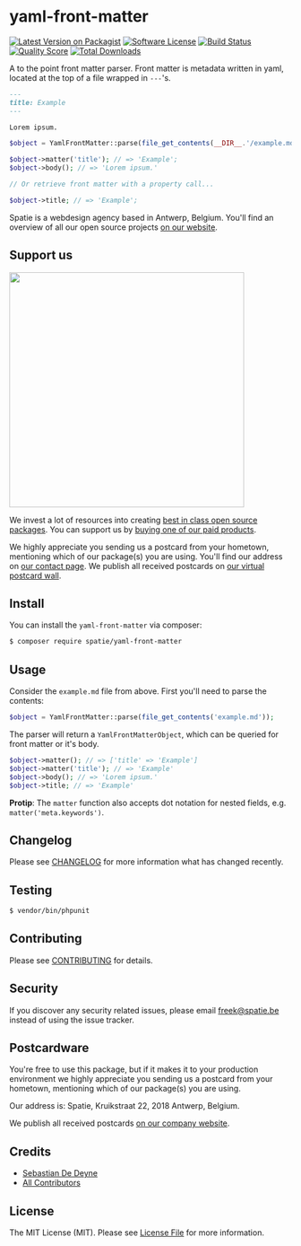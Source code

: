 # yaml-front-matter

[![Latest Version on Packagist](https://img.shields.io/packagist/v/spatie/yaml-front-matter.svg?style=flat-square)](https://packagist.org/packages/spatie/yaml-front-matter)
[![Software License](https://img.shields.io/badge/license-MIT-brightgreen.svg?style=flat-square)](LICENSE.md)
[![Build Status](https://img.shields.io/travis/spatie/yaml-front-matter/master.svg?style=flat-square)](https://travis-ci.org/spatie/yaml-front-matter)
[![Quality Score](https://img.shields.io/scrutinizer/g/spatie/yaml-front-matter.svg?style=flat-square)](https://scrutinizer-ci.com/g/spatie/yaml-front-matter)
[![Total Downloads](https://img.shields.io/packagist/dt/spatie/yaml-front-matter.svg?style=flat-square)](https://packagist.org/packages/spatie/yaml-front-matter)

A to the point front matter parser. Front matter is metadata written in yaml, located at the top of a file wrapped in `---`'s.

```md
---
title: Example
---

Lorem ipsum.
```

```php
$object = YamlFrontMatter::parse(file_get_contents(__DIR__.'/example.md'));

$object->matter('title'); // => 'Example';
$object->body(); // => 'Lorem ipsum.'

// Or retrieve front matter with a property call...

$object->title; // => 'Example';
```

Spatie is a webdesign agency based in Antwerp, Belgium. You'll find an overview of all our open source projects [on our website](https://spatie.be/opensource).

## Support us

[<img src="https://github-ads.s3.eu-central-1.amazonaws.com/yaml-front-matter.jpg?t=1" width="419px" />](https://spatie.be/github-ad-click/yaml-front-matter)

We invest a lot of resources into creating [best in class open source packages](https://spatie.be/open-source). You can support us by [buying one of our paid products](https://spatie.be/open-source/support-us).

We highly appreciate you sending us a postcard from your hometown, mentioning which of our package(s) you are using. You'll find our address on [our contact page](https://spatie.be/about-us). We publish all received postcards on [our virtual postcard wall](https://spatie.be/open-source/postcards).

## Install

You can install the `yaml-front-matter` via composer:

``` bash
$ composer require spatie/yaml-front-matter
```

## Usage

Consider the `example.md` file from above. First you'll need to parse the contents:

```php
$object = YamlFrontMatter::parse(file_get_contents('example.md'));
```

The parser will return a `YamlFrontMatterObject`, which can be queried for front matter or it's body.

```php
$object->matter(); // => ['title' => 'Example']
$object->matter('title'); // => 'Example'
$object->body(); // => 'Lorem ipsum.'
$object->title; // => 'Example'
```

**Protip**: The `matter` function also accepts dot notation for nested fields, e.g. `matter('meta.keywords')`.

## Changelog

Please see [CHANGELOG](CHANGELOG.md) for more information what has changed recently.

## Testing

``` bash
$ vendor/bin/phpunit
```

## Contributing

Please see [CONTRIBUTING](CONTRIBUTING.md) for details.

## Security

If you discover any security related issues, please email freek@spatie.be instead of using the issue tracker.

## Postcardware

You're free to use this package, but if it makes it to your production environment we highly appreciate you sending us a postcard from your hometown, mentioning which of our package(s) you are using.

Our address is: Spatie, Kruikstraat 22, 2018 Antwerp, Belgium.

We publish all received postcards [on our company website](https://spatie.be/en/opensource/postcards).

## Credits

- [Sebastian De Deyne](https://github.com/:author_username)
- [All Contributors](../../contributors)

## License

The MIT License (MIT). Please see [License File](LICENSE.md) for more information.
